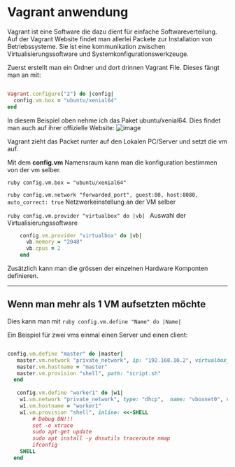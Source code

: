 # Vagrant anwendung

Vagrant ist eine Software die dazu dient für einfache Softwareverteilung. Auf der Vagrant Website findet man allerlei Packete zur Installation von Betriebssysteme. Sie ist eine kommunikation zwischen Virtualisierungssoftware und Systemkonfigurationswerkzeuge. 

Zuerst erstellt man ein Ordner und dort drinnen Vagrant File. Dieses fängt man an mit:

```ruby

Vagrant.configure("2") do |config|
  config.vm.box = "ubuntu/xenial64"
end

```

In diesem Beispiel oben nehme ich das Paket ubuntu/xenial64.
Dies findet man auch auf ihrer offizielle Website:
![image](https://user-images.githubusercontent.com/89509863/133934602-d33b479a-b156-4f5d-96eb-6cb683dfa686.png)

Vagrant zieht das Packet runter auf den Lokalen PC/Server und setzt die vm auf.

Mit dem **config.vm** Namensraum kann man die konfiguration bestimmen von der vm selber.


```ruby config.vm.box = "ubuntu/xenial64" ``` 

```ruby config.vm.network "forwarded_port", guest:80, host:8080, auto_correct: true``` Netzwerkeinstellung an der VM selber

```ruby config.vm.provider "virtualbox" do |vb| ``` Auswahl der Virtualisierungssoftware 

```ruby 
    config.vm.provider "virtualbox" do |vb|
      vb.memory = "2048"
      vb.cpus = 2
    end
```
Zusätzlich kann man die grössen der einzelnen Hardware Komponten definieren.

---
## Wenn man mehr als 1 VM aufsetzten möchte 

Dies kann man mit ```ruby config.vm.define "Name" do |Name| ```

Ein Beispiel für zwei vms einmal einen Server und einen client:
```ruby

config.vm.define "master" do |master|
   master.vm.network "private_network", ip: "192.168.10.2", virtualbox__dhcp_server: false
   master.vm.hostname = "master"
   master.vm.provision "shell", path: "script.sh"
  end
  
   config.vm.define "worker1" do |w1|
    w1.vm.network "private_network", type: "dhcp",  name: "vboxnet0", virtualbox__dhcp_server: false
    w1.vm.hostname = "worker1"
    w1.vm.provision "shell", inline: <<-SHELL 
        # Debug ON!!!
        set -o xtrace
        sudo apt-get update
        sudo apt install -y dnsutils traceroute nmap       
        ifconfig
    SHELL
  end
  ```

